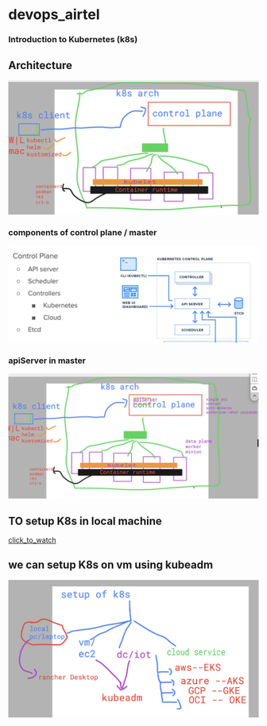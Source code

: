 # devops_airtel

### Introduction to Kubernetes (k8s)

## Architecture 

<img src="k8sarch1.png">

### components of control plane  / master

<img src="master.png">

### apiServer in master 

<img src="apis.png">

## TO setup K8s in local machine 

[click_to_watch](https://www.youtube.com/watch?v=MwwF-dWtEAk&t=13s)

## we can setup K8s on vm using kubeadm 

<img src="kubeadm.png">
